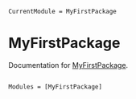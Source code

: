 ```@meta
CurrentModule = MyFirstPackage
```

# MyFirstPackage

Documentation for [MyFirstPackage](https://github.com/changkey/MyFirstPackage.jl).

```@index
```

```@autodocs
Modules = [MyFirstPackage]
```

